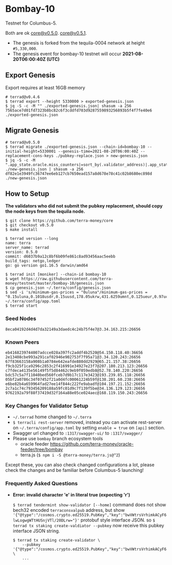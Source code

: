 # Bombay-10

Testnet for Columbus-5.

Both are ok
[core@v0.5.0](https://github.com/terra-money/core/releases/v0.5.0).
[core@v0.5.1](https://github.com/terra-money/core/releases/v0.5.1).

- The genesis is forked from the tequila-0004 network at height `#5,330,000`.
- The genesis event for bombay-10 testnet will occur **2021-08-20T06:00:40Z (UTC)**

## Export Genesis
Export requires at least 16GB memory
```shell
# terrad@v0.4.6
$ terrad export --height 5330000 > exported-genesis.json
$ jq -S -c -M "" ./exported-genesis.json| shasum -a 256 
7565ace7d01fd7323b8bc82c6f3cddfd703d9287559893256893b5f4f7fe40e6 ./exported-genesis.json
```

## Migrate Genesis
```shell
# terrad@v0.5.0
$ terrad migrate ./exported-genesis.json --chain-id=bombay-10 --initial-height=5330001 --genesis-time=2021-08-20T06:00:40Z --replacement-cons-keys ./pubkey-replace.json > new-genesis.json
$ jq -S -c -M ".app_state.oracle.miss_counters|=sort_by(.validator_address)|.app_state.oracle.feeder_delegations|=sort_by(.validator_address)|.app_state.oracle.exchange_rates|=sort_by(.denom)|.app_state.oracle.tobin_taxes|=sort_by(.denom)|.app_state.treasury.tax_caps|=sort_by(.denom)" ./new-genesis.json | shasum -a 256 
df82e1e3949fc36747ee6eb127cb7650ead157a8d678e78c41c02b8680ec898d ./new-genesis.json
```

## How to Setup
**The validators who did not submit the pubkey replacement, should copy the node keys from the tequila node.**

```shell
$ git clone https://github.com/terra-money/core
$ git checkout v0.5.0
$ make install

$ terrad version --long
name: terra
server_name: terrad
version: 0.5.0
commit: d6037b9a12c8bf6b09fe861c8ad93456aac5eebb
build_tags: netgo,ledger
go: go version go1.16.5 darwin/amd64

$ terrad init [moniker] --chain-id bombay-10
$ wget https://raw.githubusercontent.com/terra-money/testnet/master/bombay-10/genesis.json
$ cp genesis.json ~/.terra/config/genesis.json
$ sed -i 's/minimum-gas-prices = "0uluna"/minimum-gas-prices = "0.15uluna,0.1018usdr,0.15uusd,178.05ukrw,431.6259umnt,0.125ueur,0.97ucny,16.0ujpy,0.11ugbp,11.0uinr,0.19ucad,0.13uchf,0.19uaud,0.2usgd,4.62uthb,1.25usek,1.164uhkd,0.9udkk,1.25unok,2180.0uidr,7.6uphp"/g' ~/.terra/config/app.toml
$ terrad start
```

### Seed Nodes
```
8eca04192d4d4d7da32149a3daedc4c24b75f4e7@3.34.163.215:26656
```

### Known Peers
```
eb4168239744007adcce028a397fc2addf4b2520@54.150.118.40:36656
2e13408cbe993a291caf02946e902753f7f95a71@3.34.120.243:26656
67f83663158a908b1a0784e642eafde880dd2929@65.21.157.38:26656
f9cb325f1ca9296c2853c2f416991e34927e23f7@207.180.213.123:26656
c7fdeca4135e56149f5f5d84462c9eb9f059edb8@52.78.140.220:26656
bdc57c5a7f11040bed560fceb7d9b17c117e3423@193.239.85.118:26656
05bf2a0786c34f07452f21a0d4fc00061224b59f@138.201.60.238:26656
e6be82b4a659964fad27ee14f844c222fe9abadf@104.197.21.152:26656 
2c7a1c74c793456209188a59fc01d9c7f139f5be@34.136.129.123:26656
9762192a79f88f37419d32f164a88e05ce024aec@168.119.150.243:26656
```

### Key Changes for Validator Setup
* `~/.terrad` home changed to `~/.terra`
* `$ terracli rest-server` removed, instead you can activate rest-server on `~/.terra/config/app.toml` by setting `enable = true` on `[api]` section.
* Swagger url changed to `:1317/swagger-ui/` to `:1317/swagger/`
* Please use `bombay` branch ecosystem tools
   - oracle feeder https://github.com/terra-money/oracle-feeder/tree/bombay 
   - terra.js (`$ npm i -S @terra-money/terra.js@^2`)


Except these, you can also check changed configurations a lot, please check the changes and be familiar before Columbus-5 launching!


### Frequently Asked Questions
* **Error: invalid character 'e' in literal true (expecting 'r')**

   `$ terrad tendermint show-validator [--home]` command does not show bech32 encoded `terraconsvalpub` address, but show `'{"@type":"/cosmos.crypto.ed25519.PubKey","key":"bwVWtrsVrhimkACyF6lwLogwgWTtHUSnjVTl/20DLrw="}'` protobuf style interface JSON. so `$ terrad tx staking create-valdiator --pubkey` now receive this pubkey interface JSON string.
   ```
   $ terrad tx staking create-validator \
       --pubkey '{"@type":"/cosmos.crypto.ed25519.PubKey","key":"bwVWtrsVrhimkACyF6lwLogwgWTtHUSnjVTl/20DLrw="}' \
       ...
   ```

